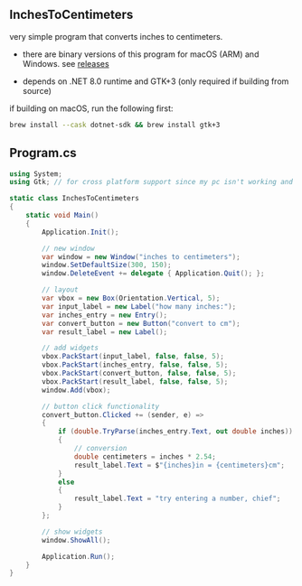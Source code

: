 ## InchesToCentimeters

very simple program that converts inches to centimeters.

- there are binary versions of this program for macOS (ARM) and Windows. see [releases](https://github.com/mickey-doyle/InchesToCentimeters/releases)

- depends on .NET 8.0 runtime and GTK+3 (only required if building from source)

if building on macOS, run the following first:
```zsh
brew install --cask dotnet-sdk && brew install gtk+3
```


## Program.cs
```csharp
using System;
using Gtk; // for cross platform support since my pc isn't working and i cant bear working in a VM anymore =)

static class InchesToCentimeters
{
    static void Main()
    {
        Application.Init();

        // new window
        var window = new Window("inches to centimeters");
        window.SetDefaultSize(300, 150);
        window.DeleteEvent += delegate { Application.Quit(); };

        // layout 
        var vbox = new Box(Orientation.Vertical, 5);
        var input_label = new Label("how many inches:");
        var inches_entry = new Entry();
        var convert_button = new Button("convert to cm");
        var result_label = new Label();

        // add widgets
        vbox.PackStart(input_label, false, false, 5);
        vbox.PackStart(inches_entry, false, false, 5);
        vbox.PackStart(convert_button, false, false, 5);
        vbox.PackStart(result_label, false, false, 5);
        window.Add(vbox);

        // button click functionality
        convert_button.Clicked += (sender, e) =>
        {
            if (double.TryParse(inches_entry.Text, out double inches))
            {
                // conversion
                double centimeters = inches * 2.54;
                result_label.Text = $"{inches}in = {centimeters}cm";
            }
            else
            {
                result_label.Text = "try entering a number, chief";
            }
        };

        // show widgets
        window.ShowAll();

        Application.Run();
    }
}

```


